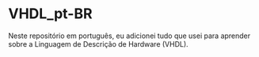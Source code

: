 # VHDL_pt-BR
Neste repositório em português, eu adicionei tudo que usei para aprender sobre a Linguagem de Descrição de Hardware (VHDL).
